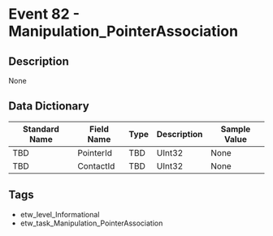 # Event 82 - Manipulation_PointerAssociation

## Description
None

## Data Dictionary
|Standard Name|Field Name|Type|Description|Sample Value|
|---|---|---|---|---|
|TBD|PointerId|TBD|UInt32|None|None|
|TBD|ContactId|TBD|UInt32|None|None|

## Tags
* etw_level_Informational
* etw_task_Manipulation_PointerAssociation